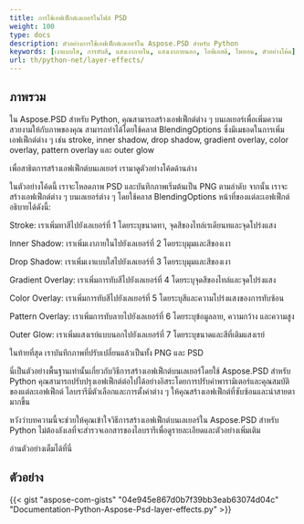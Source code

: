 ```yaml
---
title: การใช้เอฟเฟ็กต์เลเยอร์ในไฟล์ PSD
weight: 100
type: docs
description: ตัวอย่างการใช้เอฟเฟ็กต์เลเยอร์ใน Aspose.PSD สำหรับ Python
keywords: [เงาแบบใส, การทับสี, แสงเงาภายใน, แสงเงาภายนอก, ไอพีเอสดี, ไพทอน, ตัวอย่างโค้ด]
url: th/python-net/layer-effects/
---
```


## **ภาพรวม**
ใน Aspose.PSD สำหรับ Python, คุณสามารถสร้างเอฟเฟ็กต์ต่าง ๆ บนเลเยอร์เพื่อเพิ่มความสวยงามให้กับภาพของคุณ สามารถทำได้โดยใช้คลาส BlendingOptions ซึ่งมีเมธอดในการเพิ่มเอฟเฟ็กต์ต่าง ๆ เช่น stroke, inner shadow, drop shadow, gradient overlay, color overlay, pattern overlay และ outer glow

เพื่อสาธิตการสร้างเอฟเฟ็กต์บนเลเยอร์ เรามาดูตัวอย่างโค้ดด้านล่าง

ในตัวอย่างโค้ดนี้ เราจะโหลดภาพ PSD และบันทึกภาพเริ่มต้นเป็น PNG ตามลำดับ จากนั้น เราจะสร้างเอฟเฟ็กต์ต่าง ๆ บนเลเยอร์ต่าง ๆ โดยใช้คลาส BlendingOptions หน้าที่ของแต่ละเอฟเฟ็กต์ อธิบายได้ดังนี้:

Stroke: เราเพิ่มทาสีไปยังเลเยอร์ที่ 1 โดยระบุขนาดทา, จุดสีของไทล์เรเดียนทและจุดโปร่งแสง

Inner Shadow: เราเพิ่มเงาภายในไปยังเลเยอร์ที่ 2 โดยระบุมุมและสีของเงา

Drop Shadow: เราเพิ่มเงาแบบใสไปยังเลเยอร์ที่ 3 โดยระบุมุมและสีของเงา

Gradient Overlay: เราเพิ่มการทับสีไปยังเลเยอร์ที่ 4 โดยระบุจุดสีของไทล์และจุดโปร่งแสง

Color Overlay: เราเพิ่มการทับสีไปยังเลเยอร์ที่ 5 โดยระบุสีและความโปร่งแสงของการทับซ้อน

Pattern Overlay: เราเพิ่มการทับลายไปยังเลเยอร์ที่ 6 โดยระบุข้อมูลลาย, ความกว้าง และความสูง

Outer Glow: เราเพิ่มแสงเรย์แบบนอกไปยังเลเยอร์ที่ 7 โดยระบุขนาดและสีที่เติมแสงเรย์

ในท้ายที่สุด เราบันทึกภาพที่ปรับเปลี่ยนแล้วเป็นทั้ง PNG และ PSD

นี่เป็นตัวอย่างพื้นฐานเท่านั้นเกี่ยวกับวิธีการสร้างเอฟเฟ็กต์บนเลเยอร์โดยใช้ Aspose.PSD สำหรับ Python คุณสามารถปรับปรุงเอฟเฟ็กต์ต่อไปได้อย่างอิสระโดยการปรับค่าพารามิเตอร์และคุณสมบัติของแต่ละเอฟเฟ็กต์ ไลบรารีมีตัวเลือกและการตั้งค่าต่าง ๆ ให้คุณสร้างเอฟเฟ็กต์ที่ซับซ้อนและน่าสายตามากขึ้น

หวังว่าบทความนี้จะช่วยให้คุณเข้าใจวิธีการสร้างเอฟเฟ็กต์บนเลเยอร์ใน Aspose.PSD สำหรับ Python ไม่ต้องลังเลที่จะสำรวจเอกสารของไลบรารีเพื่อดูรายละเอียดและตัวอย่างเพิ่มเติม

อ่านตัวอย่างเต็มได้ที่นี่

## **ตัวอย่าง**
{{< gist "aspose-com-gists" "04e945e867d0b7f39bb3eab63074d04c" "Documentation-Python-Aspose-Psd-layer-effects.py" >}}

